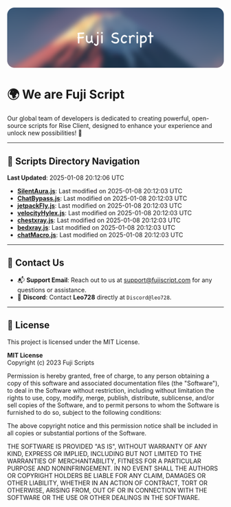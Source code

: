 ![Banner](.github/b.webp)

# 🌍 **We are Fuji Script**

Our global team of developers is dedicated to creating powerful, open-source scripts for Rise Client, designed to enhance your experience and unlock new possibilities! 🌟

---
<!-- SCRIPTS_NAVIGATION_START -->
## 📂 **Scripts Directory Navigation**

**Last Updated**: 2025-01-08 20:12:06 UTC

- **[SilentAura.js](scripts/SilentAura.js)**: Last modified on 2025-01-08 20:12:03 UTC
- **[ChatBypass.js](scripts/ChatBypass.js)**: Last modified on 2025-01-08 20:12:03 UTC
- **[jetpackFly.js](scripts/jetpackFly.js)**: Last modified on 2025-01-08 20:12:03 UTC
- **[velocityHylex.js](scripts/velocityHylex.js)**: Last modified on 2025-01-08 20:12:03 UTC
- **[chestxray.js](scripts/chestxray.js)**: Last modified on 2025-01-08 20:12:03 UTC
- **[bedxray.js](scripts/bedxray.js)**: Last modified on 2025-01-08 20:12:03 UTC
- **[chatMacro.js](scripts/chatMacro.js)**: Last modified on 2025-01-08 20:12:03 UTC

<!-- SCRIPTS_NAVIGATION_END -->

---

## 💬 **Contact Us**  
- 📬 **Support Email**: Reach out to us at [support@fujiscript.com](mailto:support@fujiscript.com) for any questions or assistance.  
- 💬 **Discord**: Contact **Leo728** directly at `Discord@leo728`.

---

## 📜 **License**

This project is licensed under the MIT License.  

**MIT License**  
Copyright (c) 2023 Fuji Scripts  

Permission is hereby granted, free of charge, to any person obtaining a copy of this software and associated documentation files (the "Software"), to deal in the Software without restriction, including without limitation the rights to use, copy, modify, merge, publish, distribute, sublicense, and/or sell copies of the Software, and to permit persons to whom the Software is furnished to do so, subject to the following conditions:  

The above copyright notice and this permission notice shall be included in all copies or substantial portions of the Software.  

THE SOFTWARE IS PROVIDED "AS IS", WITHOUT WARRANTY OF ANY KIND, EXPRESS OR IMPLIED, INCLUDING BUT NOT LIMITED TO THE WARRANTIES OF MERCHANTABILITY, FITNESS FOR A PARTICULAR PURPOSE AND NONINFRINGEMENT. IN NO EVENT SHALL THE AUTHORS OR COPYRIGHT HOLDERS BE LIABLE FOR ANY CLAIM, DAMAGES OR OTHER LIABILITY, WHETHER IN AN ACTION OF CONTRACT, TORT OR OTHERWISE, ARISING FROM, OUT OF OR IN CONNECTION WITH THE SOFTWARE OR THE USE OR OTHER DEALINGS IN THE SOFTWARE.  
